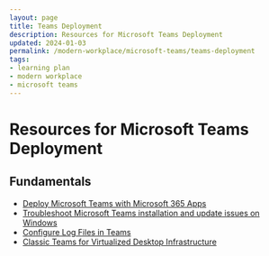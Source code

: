 ```yaml
---
layout: page
title: Teams Deployment
description: Resources for Microsoft Teams Deployment
updated: 2024-01-03
permalink: /modern-workplace/microsoft-teams/teams-deployment
tags:
- learning plan
- modern workplace
- microsoft teams
---
```


# Resources for Microsoft Teams Deployment

## Fundamentals

* [Deploy Microsoft Teams with Microsoft 365 Apps](https://learn.microsoft.com/en-us/deployoffice/teams-install)
* [Troubleshoot Microsoft Teams installation and update issues on Windows](https://learn.microsoft.com/en-us/microsoftteams/troubleshoot-installation)
* [Configure Log Files in Teams](https://learn.microsoft.com/en-us/microsoftteams/log-files)
* [Classic Teams for Virtualized Desktop Infrastructure](https://learn.microsoft.com/en-us/microsoftteams/teams-for-vdi)